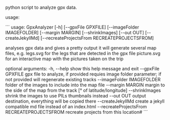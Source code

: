 python script to analyze gpx data.

usage:

´´´
usage: GpxAnalyzer [-h] [--gpxFile GPXFILE] [--imageFolder IMAGEFOLDER] [--margin MARGIN] [--shrinkImages] [--out OUT] [--createJekyllMd]
                   [--recreateProjectsFrom RECREATEPROJECTSFROM]

analyses gpx data and gives a pretty output
  it will generate several map files, e.g.
  legs.svg for the legs that are detected in the gpx file
  picture.svg for an interactive map with the pictures taken on the trip

optional arguments:
  -h, --help            show this help message and exit
  --gpxFile GPXFILE     gpx file to analyze, if provided requies image folder parameter; if not provided will regenerate existing tracks
  --imageFolder IMAGEFOLDER
                        folder of the images to include into the map file
  --margin MARGIN       margin to the side of the map from the track [° of latitude/longitude]
  --shrinkImages        shrink the images to use PILs thumbnails instead
  --out OUT             output destination, everything will be copied there
  --createJekyllMd      create a jekyll compatible md file instead of an index.html
  --recreateProjectsFrom RECREATEPROJECTSFROM
                        recreate projects from this location#
´´´